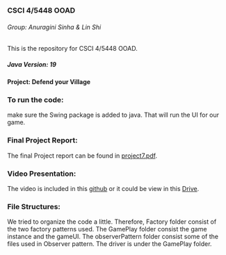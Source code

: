 ### CSCI 4/5448 OOAD
###### Group: Anuragini Sinha & Lin Shi
This is the repository for CSCI 4/5448 OOAD.

##### Java Version: 19

#### Project: Defend your Village
### To run the code: 
make sure the Swing package is added to java. That will run the UI for our game.

### Final Project Report:
The final Project report can be found in [project7.pdf](Project7.pdf). 

### Video Presentation:
The video is included in this [github](FinalSemesterPresentation.mp4) or it could be view in this [Drive](https://drive.google.com/file/d/1Is0VIkeNODadSaQEwdYiIj0q6NfJicdS/view?usp=sharing). 

### File Structures: 
We tried to organize the code a little. Therefore, Factory folder consist of the two factory patterns used. The GamePlay folder consist
the game instance and the gameUI. The observerPattern folder consist some of the files used in Observer pattern. The driver is under the GamePlay folder. 


